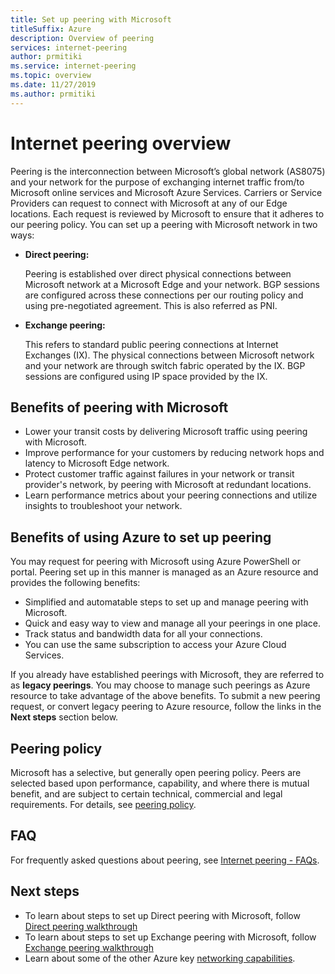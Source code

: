 ```yaml
---
title: Set up peering with Microsoft
titleSuffix: Azure
description: Overview of peering
services: internet-peering
author: prmitiki
ms.service: internet-peering
ms.topic: overview
ms.date: 11/27/2019
ms.author: prmitiki
---
```


# Internet peering overview

Peering is the interconnection between Microsoft’s global network (AS8075) and your network for the purpose of exchanging internet traffic from/to Microsoft online services and Microsoft Azure Services. Carriers or Service Providers can request to connect with Microsoft at any of our Edge locations. Each request is reviewed by Microsoft to ensure that it adheres to our peering policy. You can set up a peering with Microsoft network in two ways:

* **Direct peering:**

    Peering is established over direct physical connections between Microsoft network at a Microsoft Edge and your network. BGP sessions are configured across these connections per our routing policy and using pre-negotiated agreement. This is also referred as PNI.

* **Exchange peering:**

    This refers to standard public peering connections at Internet Exchanges (IX). The physical connections between Microsoft network and your network are through switch fabric operated by the IX. BGP sessions are configured using IP space provided by the IX.

## Benefits of peering with Microsoft
* Lower your transit costs by delivering Microsoft traffic using peering with Microsoft.
* Improve performance for your customers by reducing network hops and latency to Microsoft Edge network.
* Protect customer traffic against failures in your network or transit provider's network, by peering with Microsoft at redundant locations.
* Learn performance metrics about your peering connections and utilize insights to troubleshoot your network.

## Benefits of using Azure to set up peering

You may request for peering with Microsoft using Azure PowerShell or portal. Peering set up in this manner is managed as an Azure resource and provides the following benefits:
* Simplified and automatable steps to set up and manage peering with Microsoft.
* Quick and easy way to view and manage all your peerings in one place.
* Track status and bandwidth data for all your connections.
* You can use the same subscription to access your Azure Cloud Services.

If you already have established peerings with Microsoft, they are referred to as **legacy peerings**. You may choose to manage such peerings as Azure resource to take advantage of the above benefits. To submit a new peering request, or convert legacy peering to Azure resource, follow the links in the **Next steps** section below.

## Peering policy
Microsoft has a selective, but generally open peering policy. Peers are selected based upon performance, capability, and where there is mutual benefit, and are subject to certain technical, commercial and legal requirements. For details, see [peering policy](policy.md).

## FAQ
For frequently asked questions about peering, see [Internet peering - FAQs](faqs.md).

## Next steps

* To learn about steps to set up Direct peering with Microsoft, follow [Direct peering walkthrough](walkthrough-direct-all.md)
* To learn about steps to set up Exchange peering with Microsoft, follow [Exchange peering walkthrough](walkthrough-exchange-all.md)
* Learn about some of the other Azure key [networking capabilities](https://docs.microsoft.com/azure/networking/networking-overview).
